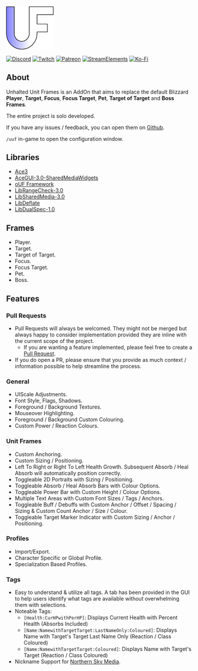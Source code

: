 <p align="left">
  <img src="Media/LogoPNG.png" alt="Logo" width="128"/>
</p>
<a href="https://discord.gg/UZCgWRYvVE"><img src="https://img.shields.io/badge/Join-Discord-blue" alt="Discord"></a>
<a href="https://www.twitch.tv/subs/UnhaltedGB"><img src="https://img.shields.io/badge/Support-Twitch-purple" alt="Twitch"></a>
<a href="https://patreon.com/Unhalted"><img src="https://img.shields.io/badge/Support-Patreon-orange" alt="Patreon"></a>
<a href="https://streamelements.com/unhaltedgb/tip"><img src="https://img.shields.io/badge/Support-Donate-yellow" alt="StreamElements"></a>
<a href="https://ko-fi.com/unhalted"><img src="https://img.shields.io/badge/Buy_Me-A_Coffee-red" alt="Ko-Fi"></a>


## About
Unhalted Unit Frames is an AddOn that aims to replace the default Blizzard **Player**, **Target**, **Focus**, **Focus Target**, **Pet**, **Target of Target** and **Boss Frames**.

The entire project is solo developed.

If you have any issues / feedback, you can open them on [Github](https://github.com/DaleHuntGB/UnhaltedUnitFrames/issues).

`/uuf` in-game to open the configuration window.

## Libraries

- [Ace3](https://www.curseforge.com/wow/addons/ace3)
- [AceGUI-3.0-SharedMediaWidgets](https://www.curseforge.com/wow/addons/ace-gui-3-0-shared-media-widgets)
- [oUF Framework](https://www.curseforge.com/wow/addons/ouf)
- [LibRangeCheck-3.0](https://www.curseforge.com/wow/addons/librangecheck-3-0)
- [LibSharedMedia-3.0](https://www.curseforge.com/wow/addons/libsharedmedia-3-0)
- [LibDeflate](https://www.curseforge.com/wow/addons/libdeflate)
- [LibDualSpec-1.0](https://www.curseforge.com/wow/addons/libdualspec-1-0)


## Frames
- Player.
- Target.
- Target of Target.
- Focus.
- Focus Target.
- Pet.
- Boss.

## Features

### Pull Requests
- Pull Requests will always be welcomed. They might not be merged but always happy to consider implementation provided they are inline with the current scope of the project.
  - If you are wanting a feature implemented, please feel free to create a [Pull Request](https://github.com/DaleHuntGB/UnhaltedUnitFrames/pulls).
- If you do open a PR, please ensure that you provide as much context / information possible to help streamline the process.

### General
- UIScale Adjustments.
- Font Style, Flags, Shadows.
- Foreground / Background Textures.
- Mouseover Highlighting.
- Foreground / Background Custom Colouring.
- Custom Power / Reaction Colours.

### Unit Frames
- Custom Anchoring.
- Custom Sizing / Positioning.
- Left To Right or Right To Left Health Growth. Subsequent Absorb / Heal Absorb will automatically position correctly.
- Toggleable 2D Portraits with Sizing / Positioning.
- Toggleable Absorb / Heal Absorb Bars with Colour Options.
- Toggleable Power Bar with Custom Height / Colour Options.
- Multiple Text Areas with Custom Font Sizes / Tags / Anchors.
- Toggleable Buff / Debuffs with Custom Anchor / Offset / Spacing / Sizing & Custom Count Anchor / Size / Colour.
- Toggleable Target Marker Indicator with Custom Sizing / Anchor / Positioning.

### Profiles
- Import/Export.
- Character Specific or Global Profile.
- Specialization Based Profiles.

### Tags
- Easy to understand & utilize all tags. A tab has been provided in the GUI to help users identify what tags are available without overwhelming them with selections.
- Noteable Tags:
    - `[Health:CurHPwithPerHP]`: Displays Current Health with Percent Health (Absorbs Included)
    - `[Name:NamewithTargetTarget:LastNameOnly:Coloured]`: Displays Name with Target's Target Last Name Only (Reaction / Class Coloured)
    - `[Name:NamewithTargetTarget:Coloured]`: Displays Name with Target's Target (Reaction / Class Coloured)
- Nickname Support for [Northern Sky Media](https://www.curseforge.com/wow/addons/northern-sky-media).
